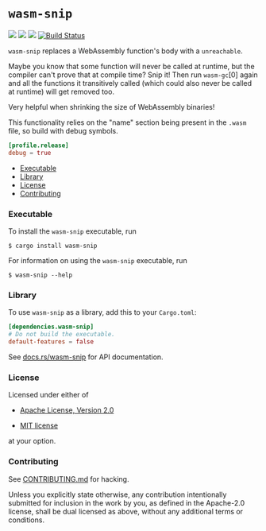 # `wasm-snip`

[![](https://docs.rs/wasm-snip/badge.svg)](https://docs.rs/wasm-snip/) [![](https://img.shields.io/crates/v/wasm-snip.svg)](https://crates.io/crates/wasm-snip) [![](https://img.shields.io/crates/d/wasm-snip.png)](https://crates.io/crates/wasm-snip) [![Build Status](https://travis-ci.org/fitzgen/wasm-snip.png?branch=master)](https://travis-ci.org/fitzgen/wasm-snip)

`wasm-snip` replaces a WebAssembly function's body with a `unreachable`.

Maybe you know that some function will never be called at runtime, but the
compiler can't prove that at compile time? Snip it! Then run `wasm-gc`[0] again
and all the functions it transitively called (which could also never be called
at runtime) will get removed too.

Very helpful when shrinking the size of WebAssembly binaries!

This functionality relies on the "name" section being present in the `.wasm`
file, so build with debug symbols.

```toml
[profile.release]
debug = true
```

* [Executable](#executable)
* [Library](#library)
* [License](#license)
* [Contributing](#contributing)

### Executable

To install the `wasm-snip` executable, run

```
$ cargo install wasm-snip
```

For information on using the `wasm-snip` executable, run

```
$ wasm-snip --help
```

### Library

To use `wasm-snip` as a library, add this to your `Cargo.toml`:

```toml
[dependencies.wasm-snip]
# Do not build the executable.
default-features = false
```

See [docs.rs/wasm-snip][docs] for API documentation.

[docs]: https://docs.rs/wasm-snip

### License

Licensed under either of

 * [Apache License, Version 2.0](http://www.apache.org/licenses/LICENSE-2.0)

 * [MIT license](http://opensource.org/licenses/MIT)

at your option.

### Contributing

See
[CONTRIBUTING.md](https://github.com/fitzgen/wasm-snip/blob/master/CONTRIBUTING.md)
for hacking.

Unless you explicitly state otherwise, any contribution intentionally submitted
for inclusion in the work by you, as defined in the Apache-2.0 license, shall be
dual licensed as above, without any additional terms or conditions.

